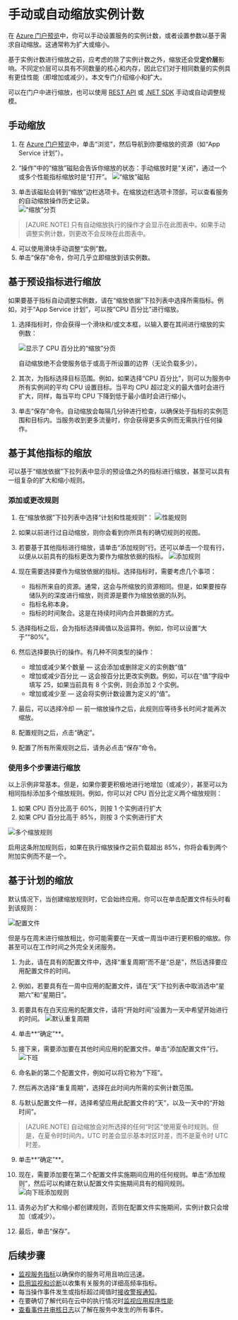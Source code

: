 <properties 
	pageTitle="手动或自动缩放实例计数" 
	description="了解如何在 Azure 中缩放服务。" 
	authors="stepsic-microsoft-com" 
	manager="ronmart" 
	editor="" 
	services="azure-portal" 
	documentationCenter="na"/>

<tags 
	ms.service="azure-portal" 
	ms.date="09/08/2015"
	wacn.date="05/09/2016"/>

# 手动或自动缩放实例计数

在 [Azure 门户预览](https://portal.azure.cn/)中，你可以手动设置服务的实例计数，或者设置参数以基于需求自动缩放。这通常称为扩大或缩小。

基于实例计数进行缩放之前，应考虑的除了实例计数之外，缩放还会受**定价层**影响。不同定价层可以具有不同数量的核心和内存，因此它们对于相同数量的实例具有更佳性能（即增加或减少）。本文专门介绍缩小和扩大。

可以在门户中进行缩放，也可以使用 [REST API](https://msdn.microsoft.com/zh-cn/library/azure/dn931953.aspx) 或 [.NET SDK](https://www.nuget.org/packages/Microsoft.Azure.Insights/) 手动或自动调整规模。

## 手动缩放

1. 在 [Azure 门户预览](https://portal.azure.cn/)中，单击“浏览”，然后导航到你要缩放的资源（如“App Service 计划”）。

2. “操作”中的“缩放”磁贴会告诉你缩放的状态：手动缩放时是“关闭”，通过一个或多个性能指标缩放时是“打开”。
    ![“缩放”磁贴](./media/insights-how-to-scale/Insights_UsageLens.png)

3. 单击该磁贴会转到“缩放”边栏选项卡。在缩放边栏选项卡顶部，可以查看服务的自动缩放操作历史记录。  
    ![“缩放”分页](./media/insights-how-to-scale/Insights_ScaleBladeDayZero.png)
    
>[AZURE.NOTE] 只有自动缩放执行的操作才会显示在此图表中。如果手动调整实例计数，则更改不会反映在此图表中。

4. 可以使用滑块手动调整“实例”数。
5. 单击“保存”命令，你可几乎立即缩放到该实例数。 

## 基于预设指标进行缩放

如果要基于指标自动调整实例数，请在“缩放依据”下拉列表中选择所需指标。例如，对于“App Service 计划”，可以按“CPU 百分比”进行缩放。

1. 选择指标时，你会获得一个滑块和/或文本框，以输入要在其间进行缩放的实例数：

    ![显示了 CPU 百分比的“缩放”分页](./media/insights-how-to-scale/Insights_ScaleBladeCPU.png)
    
    自动缩放绝不会使服务低于或高于所设置的边界（无论负载多少）。

2. 其次，为指标选择目标范围。例如，如果选择“CPU 百分比”，则可以为服务中所有实例间的平均 CPU 设置目标。当平均 CPU 超过定义的最大值时会进行扩大，同样，每当平均 CPU 下降到低于最小值时会进行缩小。

3. 单击“保存”命令。自动缩放会每隔几分钟进行检查，以确保处于指标的实例范围和目标内。当服务收到更多流量时，你会获得更多实例而无需执行任何操作。

## 基于其他指标的缩放

可以基于“缩放依据”下拉列表中显示的预设值之外的指标进行缩放，甚至可以具有一组复杂的扩大和缩小规则。

### 添加或更改规则

1. 在“缩放依据”下拉列表中选择“计划和性能规则”：
![性能规则](./media/insights-how-to-scale/Insights_PerformanceRules.png)

2. 如果以前进行过自动缩放，则你会看到你所具有的确切规则的视图。

3. 若要基于其他指标进行缩放，请单击“添加规则”行。还可以单击一个现有行，以便从以前具有的指标更改为要作为缩放依据的指标。
![添加规则](./media/insights-how-to-scale/Insights_AddRule.png)

4. 现在需要选择要作为缩放依据的指标。选择指标时，需要考虑几个事项：
    * 指标所来自的资源。通常，这会与所缩放的资源相同。但是，如果要按存储队列的深度进行缩放，则资源是要作为缩放依据的队列。
    * 指标名称本身。 
    * 指标的时间聚合。这是在持续时间内合并数据的方式。
    
5. 选择指标之后，会为指标选择阈值以及运算符。例如，你可以设置“大于”“80%”。

6. 然后选择要执行的操作。有几种不同类型的操作：
    * 增加或减少某个数量 — 这会添加或删除定义的实例数“值”
    * 增加或减少百分比 — 这会按百分比更改实例数。例如，可以在“值”字段中填写 25，如果当前具有 8 个实例，则会添加 2 个实例。
    * 增加或减少至 — 这会将实例计数设置为定义的“值”。

7. 最后，可以选择冷却 — 前一缩放操作之后，此规则应等待多长时间才能再次缩放。
    
8. 配置规则之后，点击“确定”。

9. 配置了所有所需规则之后，请务必点击“保存”命令。

### 使用多个步骤进行缩放

以上示例非常基本。但是，如果你要更积极地进行地增加（或减少），甚至可以为相同指标添加多个缩放规则。例如，你可以对 CPU 百分比定义两个缩放规则：

1. 如果 CPU 百分比高于 60%，则按 1 个实例进行扩大
2. 如果 CPU 百分比高于 85%，则按 3 个实例进行扩大

![多个缩放规则](./media/insights-how-to-scale/Insights_MultipleScaleRules.png)

启用这条附加规则后，如果在执行缩放操作之前负载超出 85%，你将会看到两个附加实例而不是一个。

## 基于计划的缩放


默认情况下，当创建缩放规则时，它会始终应用。你可以在单击配置文件标头时看到该规则：

![配置文件](./media/insights-how-to-scale/Insights_Profile.png)

但是与在周末进行缩放相比，你可能需要在一天或一周当中进行更积极的缩放。你甚至可以在工作时间之外完全关闭服务。

1. 为此，请在具有的配置文件中，选择“重复周期”而不是“总是”，然后选择要应用配置文件的时间。

2. 例如，若要具有在一周中应用的配置文件，请在“天”下拉列表中取消选中“星期六”和“星期日”。

3. 若要具有在白天应用的配置文件，请将“开始时间”设置为一天中希望开始进行的时间。
    ![默认重复周期](./media/insights-how-to-scale/Insights_ProfileRecurrence.png)

4. 单击**“确定”**。

5. 接下来，需要添加要在其他时间应用的配置文件。单击“添加配置文件”行。 
    ![下班](./media/insights-how-to-scale/Insights_ProfileOffWork.png)

6. 命名新的第二个配置文件，例如可以将它称为“下班”。

7. 然后再次选择“重复周期”，选择在此时间内所需的实例计数范围。

8. 与默认配置文件一样，选择希望应用此配置文件的“天”，以及一天中的“开始时间”。

>[AZURE.NOTE] 自动缩放会对所选择的任何“时区”使用夏令时规则。但是，在夏令时时间内，UTC 时差会显示基本时区时差，而不是夏令时 UTC 时差。

9. 单击**“确定”**。

10. 现在，需要添加要在第二个配置文件实施期间应用的任何规则。单击“添加规则”，然后可以构建在默认配置文件实施期间具有的相同规则。
    ![向下班添加规则](./media/insights-how-to-scale/Insights_RuleOffWork.png)

11. 请务必为扩大和缩小都创建规则，否则在配置文件实施期间，实例计数只会增加（或减少）。

12. 最后，单击“保存”。

## 后续步骤

* [监视服务指标](/documentation/articles/insights-how-to-customize-monitoring)以确保你的服务可用且响应迅速。
* [启用监视和诊断](/documentation/articles/insights-how-to-use-diagnostics)以收集有关服务的详细高频率指标。
* 每当操作事件发生或指标超过阈值时[接收警报通知](/documentation/articles/insights-receive-alert-notifications)。
* 在要确切了解代码在云中的执行情况时[监视应用程序性能](/documentation/articles/insights-perf-analytics)
* [查看事件并审核日志](/documentation/articles/insights-debugging-with-events)以了解在服务中发生的所有事件。

 
<!---HONumber=Mooncake_0503_2016-->